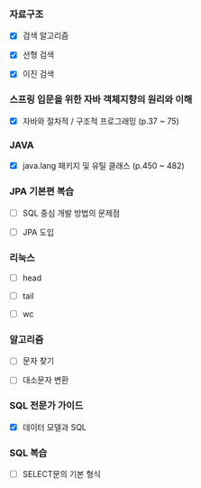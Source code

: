 ### 자료구조

- [x] 검색 알고리즘
- [x] 선형 검색
- [x] 이진 검색



### 스프링 입문을 위한 자바 객체지향의 원리와 이해

- [x] 자바와 절차적 / 구조적 프로그래밍 (p.37 ~ 75)



### JAVA

- [x] java.lang 패키지 및 유틸 클래스 (p.450 ~ 482)



### JPA 기본편 복습

- [ ] SQL 중심 개발 방법의 문제점
- [ ] JPA 도입



### 리눅스

- [ ] head
- [ ] tail
- [ ] wc



### 알고리즘

- [ ] 문자 찾기
- [ ] 대소문자 변환



### SQL 전문가 가이드

- [x] 데이터 모델과 SQL



### SQL 복습

- [ ] SELECT문의 기본 형식